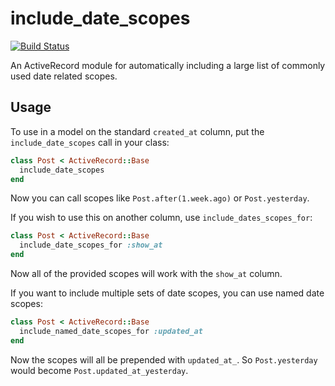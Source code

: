 include_date_scopes
===================
[![Build Status](https://travis-ci.org/descentintomael/include_date_scopes.svg?branch=master)](https://travis-ci.org/descentintomael/include_date_scopes)

An ActiveRecord module for automatically including a large list of commonly used date related scopes.

Usage
-----

To use in a model on the standard `created_at` column, put the `include_date_scopes` call in your class:
```ruby
class Post < ActiveRecord::Base
  include_date_scopes
end
```
Now you can call scopes like `Post.after(1.week.ago)` or `Post.yesterday`.

If you wish to use this on another column, use `include_dates_scopes_for`:
```ruby
class Post < ActiveRecord::Base
  include_date_scopes_for :show_at
end
```
Now all of the provided scopes will work with the `show_at` column.

If you want to include multiple sets of date scopes, you can use named date scopes:
```ruby
class Post < ActiveRecord::Base
  include_named_date_scopes_for :updated_at
end
```
Now the scopes will all be prepended with `updated_at_`.  So `Post.yesterday` would become `Post.updated_at_yesterday`.
